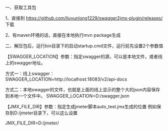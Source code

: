 
一、获取工具包

1、直接到 https://github.com/liuyunlong1229/swagger2jmx-plugin/releases/ 下载

2、有maven环境的话，直接在本地执行mvn package生成

二、解压包后，运行bin目录下的启动startup.cmd文件，运行前先设置2个参数值

【SWAGGER_LOCATION】参数：指定swagger的源，可以是本地文件，或者线上的swagger地址。

方式一：线上swagger：
SWAGGER_LOCATION=http://localhost:18083/v2/api-docs

方式二：本地swagger的文件，也就是上面的线上显示的整个大的json内容保存到本地一个文件中。
SWAGGER_LOCATION=D:/swagger.json


【JMX_FILE_DIR】参数：指定生成jmeter脚本auto_test.jmx生成的位置
例如保存到D:/jmeter目录下，可以这么设置

JMX_FILE_DIR=D:/jmeter/
